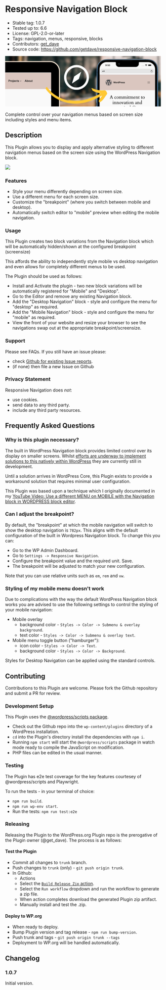 # Responsive Navigation Block

-   Stable tag: 1.0.7
-   Tested up to: 6.6
-   License: GPL-2.0-or-later
-   Tags: navigation, menus, responsive, blocks
-   Contributors: [get_dave](https://profiles.wordpress.org/get_dave/)
-   Source code: https://github.com/getdave/responsive-navigation-block

![](.wordpress-org/banner-1544x500.png)

Complete control over your navigation menus based on screen size including styles and menu items.

## Description

This Plugin allows you to display and apply alternative styling to different navigation menus based on the screen size using the WordPress Navigation block.

[![](https://img.shields.io/wordpress/plugin/installs/responsive-navigation-block?style=flat-square)](https://wordpress.org/plugins/responsive-navigation-block/)

### Features

-   Style your menu differently depending on screen size.
-   Use a different menu for each screen size.
-   Customize the "breakpoint" (where you switch between mobile and desktop).
-   Automatically switch editor to "mobile" preview when editing the mobile navigation.

### Usage

This Plugin creates two block variations from the Navigation block which will be automatically hidden/shown at the configured breakpoint (screensize)

This affords the ability to independently style mobile vs desktop navigation and even allows for completely different menus to be used.

The Plugin should be used as follows:

-   Install and Activate the plugin - two new block variations will be automatically registered for "Mobile" and "Desktop".
-   Go to the Editor and remove any existing Navigation block.
-   Add the "Desktop Navigation" block - style and configure the menu for "desktop" as required.
-   Add the "Mobile Navigation" block - style and configure the menu for "mobile" as required.
-   View the front of your website and resize your browser to see the navigations swap out at the appropriate breakpoint/screensize.

### Support

Please see FAQs. If you still have an issue please:

-   check [Github for existing Issue reports](https://github.com/getdave/responsive-navigation-block/issues).
-   (if none) then file a new Issue on Github

### Privacy Statement

Responsive Navigation does _not_:

-   use cookies.
-   send data to any third party.
-   include any third party resources.

## Frequently Asked Questions

### Why is this plugin necessary?

The built in WordPress Navigation block provides limited control over its display on smaller screens. Whilst [efforts are underway to implement solutions to this natively within WordPress](https://github.com/WordPress/gutenberg/issues/43852#issuecomment-1884949063) they are currently still in development.

Until a solution arrives in WordPress Core, this Plugin exists to provide a workaround solution that requires minimal user configuration.

This Plugin was based upon a technique which I originally documented in my [YouTube Video: Use a different MENU on MOBILE with the Navigation block in WORDPRESS block editor](https://www.youtube.com/watch?v=dY3f8sHcAPA).

### Can I adjust the breakpoint?

By default, the "breakpoint" at which the mobile navigation will switch to show the desktop navigation is `782px`. This aligns with the default configuration of the built in Wordpress Navigation block. To change this you can:

-   Go to the WP Admin Dashboard.
-   Go to `Settings -> Responsive Navigation`.
-   Configure the breakpoint value and the required unit. Save.
-   The breakpoint will be adjusted to match your new configuration.

Note that you can use relative units such as `em`, `rem` and `vw`.

### Styling of my mobile menu doesn't work

Due to complications with the way the default WordPress Navigation block works you are advised to use the following settings to control the styling of your mobile navigation:

-   Mobile overlay
    -   background color - `Styles -> Color -> Submenu & overlay background`.
    -   text color - `Styles -> Color -> Submenu & overlay text`.
-   Mobile menu toggle button ("hamburger"):
    -   icon color - `Styles -> Color -> Text`.
    -   background color - `Styles -> Color -> Background`.

Styles for Desktop Navigation can be applied using the standard controls.

## Contributing

Contributions to this Plugin are welcome. Please fork the Github repository and submit a PR for review.

### Development Setup

This Plugin uses the [@wordpress/scripts package](https://developer.wordpress.org/block-editor/reference-guides/packages/packages-scripts/).

-   Check out the Github repo into the `wp-content/plugins` directory of a WordPress installation.
-   `cd` into the Plugin's directory install the dependencies with `npm i`.
-   Running `npm start` will start the `@wordpress/scripts` package in watch mode ready to compile the JavaScript on modification.
-   PHP files can be edited in the usual manner.

### Testing

The Plugin has e2e test coverage for the key features courtesey of @wordpress/scripts and Playwright.

To run the tests - in your terminal of choice:

-   `npm run build`.
-   `npm run wp-env start`.
-   Run the tests: `npm run test:e2e`

### Releasing

Releasing the Plugin to the WordPress.org Plugin repo is the prerogative of the Plugin owner (@get_dave). The process is as follows:

#### Test the Plugin

-   Commit all changes to `trunk` branch.
-   Push changes to `trunk` (only) - `git push origin trunk`.
-   In Github:
    -   Actions
    -   Select the [`Build Release Zip` action](https://github.com/getdave/responsive-navigation-block/actions/workflows/build-release-zip.yml).
    -   Select the `Run workflow` dropdown and run the workflow to generate a zip file.
    -   When action completes download the generated Plugin zip artifact.
    -   Manually install and test the .zip.

#### Deploy to WP.org

-   When ready to deploy.
-   Bump Plugin version and tag release - `npm run bump-version`.
-   Push trunk and tags - `git push origin trunk --tags`
-   Deployment to WP.org will be handled automatically.

## Changelog

### 1.0.7

Initial version.
